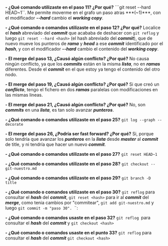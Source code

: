 **- ¿Qué comando utilizaste en el paso 11? ¿Por qué?**
```git reset --hard HEAD~1``. Me permite moverme en el grafo un paso atras ***(~1)***, con el modificador ***--hard*** cambio el ***working copy***.

**- ¿Qué comando o comandos utilizaste en el paso 12? ¿Por qué?**
  Localice el ***hash*** abreviado del ***commit*** que acababa de deshacer con ```git reflog``` y luego ```git reset --hard <hash>``` (el hash abreviado del ***commit***), 
  que de nuevo mueve los punteros de ***rama*** y ***head*** a ese ***commit*** identificado por el ***hash***, y con el modificador ***--hard*** cambio el contenido del ***working copy***.

**- El merge del paso 13, ¿Causó algún conflicto? ¿Por qué?**
  No causa ningún conflicto, ya que los ***commits*** están en la misma ***lista***, no en ***ramas*** diferentes. Desde el ***commit*** en el que estoy ya tengo el contenido del otro nodo.

**- El merge del paso 19, ¿Causó algún conflicto? ¿Por qué?**
  Si que creó un ***conflicto***, tengo el fichero en dos ***ramas*** paralelas con modificaciones en las mismas lineas.

**- El merge del paso 21, ¿Causó algún conflicto? ¿Por qué?**
  No, son ***commits*** en una ***lista***, es tan solo avanzar ***punteros***.

**- ¿Qué comando o comandos utilizaste en el paso 25?**
  ```git log --graph --decorate```

**- El merge del paso 26, ¿Podría ser fast forward? ¿Por qué?**
  Si, porque solo tendría que avanzar los ***punteros*** en la ***lista*** desde ***master*** al ***commit*** de title, y ni tendría que hacer un nuevo ***commit***.

**- ¿Qué comando o comandos utilizaste en el paso 27?**
  ```git reset HEAD~1```

**- ¿Qué comando o comandos utilizaste en el paso 28?**
  ```git checkout -- git-nuestro.md ```

**- ¿Qué comando o comandos utilizaste en el paso 29?**
  ```git branch -D title```

**- ¿Qué comando o comandos utilizaste en el paso 30?**
  ```git reflog``` para consultar el ***hash*** del ***commit***, ```git reset <hash>``` para ir al ***commit*** del ***merge***, como tenia cambios por "commitear", ```git add git-nuestro.md``` y luego ```git commit -m "paso 30". ```¨:

**- ¿Qué comando o comandos usaste en el paso 32?**
  ```git reflog ```para consultar el ***hash*** del ***commit*** y ```git checkout <hash>```

**- ¿Qué comando o comandos usaste en el punto 33?**
  ```git reflog``` para consultar el ***hash*** del ***commit*** ````git checkout <hash>````
